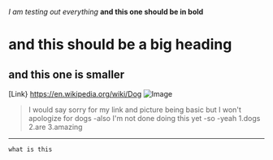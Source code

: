 *I am testing out everything*
**and this one should be in bold**
# and this should be a big heading
## and this one is smaller
[Link} https://en.wikipedia.org/wiki/Dog
![Image](https://post.medicalnewstoday.com/wp-content/uploads/sites/3/2020/02/322868_1100-800x825.jpg)
>I would say sorry for my link and picture being basic but I won't apologize for dogs
-also I'm not done doing this yet
-so 
-yeah
1.dogs
2.are
3.amazing
---
`what is this` 


